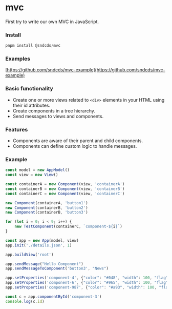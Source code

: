 # mvc

First try to write our own MVC in JavaScript.


### Install

```js
pnpm install @sndcds/mvc
```


### Examples

[https://github.com/sndcds/mvc-example](https://github.com/sndcds/mvc-example)


### Basic functionality

- Create one or more views related to `<div>` elements in your HTML using their id attributes.
- Create components in a tree hierarchy.
- Send messages to views and components.

### Features

- Components are aware of their parent and child components.
- Components can define custom logic to handle messages.

### Example

```js
const model = new AppModel()
const view = new View()

const containerA = new Component(view, 'containerA')
const containerB = new Component(view, 'containerB')
const containerC = new Component(view, 'containerC')

new Component(containerA, 'button1')
new Component(containerB, 'button2')
new Component(containerB, 'button3')

for (let i = 0; i < 9; i++) {
    new TestComponent(containerC, `component-${i}`)
}

const app = new App(model, view)
app.init('./details.json', 1)

app.buildView('root')

app.sendMessage("Hello Component")
app.sendMessageToComponent('button3', "News")

app.setProperties('component-4', {"color": "#048", "width": 100, "flag": true })
app.setProperties('component-6', {"color": "#965", "width": 100, "flag": true })
app.setProperties('component-987', {"color": "#a93", "width": 100, "flag": true })

const c = app.componentById('component-3')
console.log(c.id)
```
